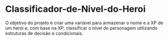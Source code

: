 # Classificador-de-Nivel-do-Heroi
O objetivo do projeto é criar uma variável para armazenar o nome e a XP de um herói e, com base na XP, classificar o nível do personagem utilizando estruturas de decisão e condicionais.  
